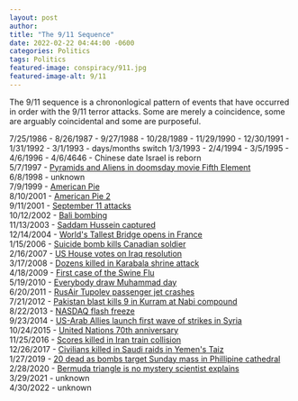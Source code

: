 ```yaml
---
layout: post
author: 
title: "The 9/11 Sequence"
date: 2022-02-22 04:44:00 -0600
categories: Politics
tags: Politics
featured-image: conspiracy/911.jpg
featured-image-alt: 9/11 
---
```

The 9/11 sequence is a chrononlogical pattern of events that have occurred in order with the 9/11 terror attacks. Some are merely a coincidence, some are arguably coincidental and some are purposeful.  

7/25/1986 - 
8/26/1987 - 
9/27/1988 - 
10/28/1989 - 
11/29/1990 - 
12/30/1991 - 
1/31/1992 - 
3/1/1993 - 
days/months switch
1/3/1993 - 
2/4/1994 - 
3/5/1995 - 
4/6/1996 - 
4/6/4646 - Chinese date Israel is reborn  
5/7/1997 - <a href="https://www.imdb.com/title/tt0119116/">Pyramids and Aliens in doomsday movie Fifth Element</a>  
6/8/1998 - unknown  
7/9/1999 - <a href="https://www.imdb.com/title/tt0163651/">American Pie</a>  
8/10/2001 - <a href="https://www.imdb.com/title/tt0252866/">American Pie 2</a>  
9/11/2001 - <a href="/politics/2001/09/11/september-11-attacks.html">September 11 attacks</a>  
10/12/2002 - <a href="/politics/2002/10/12/bali-bombing-plot.html">Bali bombing</a>  
11/13/2003 - <a href="/politics/2003/11/13/saddam-hussein-captured.html">Saddam Hussein captured</a>  
12/14/2004 - <a href="/politics/2004/12/14/worlds-tallest-bridge-opens.html">World's Tallest Bridge opens in France</a>  
1/15/2006 - <a href="/politics/2006/01/15/suicide-bomb-kills-canadian-soldier-two-afghans.html">Suicide bomb kills Canadian soldier</a>  
2/16/2007 - <a href="/politics/2007/02/16/us-house-to-vote-on-iraq-resolution.html">US House votes on Iraq resolution</a>  
3/17/2008 - <a href="/politics/2008/03/17/dozens-killed-in-karbala-shrine-attack.html">Dozens killed in Karabala shrine attack</a>  
4/18/2009 - <a href="/politics/2009/04/18/first-case-of-swine-flu.html">First case of the Swine Flu</a>  
5/19/2010 - <a href="/politics/2010/05/19/everybody-draw-muhammad-day.html">Everybody draw Muhammad day</a>  
6/20/2011 - <a href="/politics/2011/06/20/rusair-tupolev-tu-134-passenger-jet-crashes-anniversary-of-911.html">RusAir Tupolev passenger jet crashes</a>  
7/21/2012 - <a href="/politics/2012/07/21/pakistan-blast-kills-nine-in-kurram-at-nabi-compound.html">Pakistan blast kills 9 in Kurram at Nabi compound</a>  
8/22/2013 - <a href="/politics/2013/08/22/august-2013-nasdaq-flash-freeze.html">NASDAQ flash freeze</a>  
9/23/2014 - <a href="/politics/2014/09/23/us-arab-allies-launch-first-wave-of-strikes-in-syria.html">US-Arab Allies launch first wave of strikes in Syria</a>  
10/24/2015 - <a href="/politics/2015/10/24/united-nations-turns-70.html">United Nations 70th anniversary</a>  
11/25/2016 - <a href="/politics/2016/11/25/scores-killed-in-iran-train-collision.html">Scores killed in Iran train collision</a>  
12/26/2017 - <a href="/politics/2017/12/26/civilians-killed-in-saudi-raids-in-yemens-taiz.html">Civilians killed in Saudi raids in Yemen's Taiz</a>  
1/27/2019 - <a href="/politics/2019/01/27/20-dead-as-bombs-target-sunday-mass-in-philippine-cathedral.html">20 dead as bombs target Sunday mass in Phillipine cathedral</a>  
2/28/2020 - <a href="/politics/2020/02/28/bermuda-triangle-is-no-mystery-ocean-scientist-explains.html">Bermuda triangle is no mystery scientist explains</a>  
3/29/2021 - unknown  
4/30/2022 - unknown  






